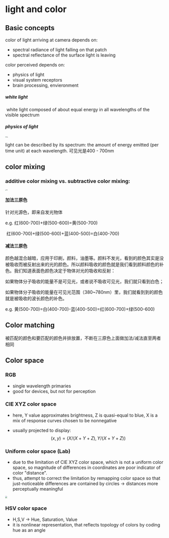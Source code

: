 # light and color

## Basic concepts

color of light arriving at camera depends on:

* spectral radiance of light falling on that patch
* spectral reflectance of the surface light is leaving

color perceived depends on:

* physics of light
* visual system receptors
* brain processing, envieronment 

##### white light

​	white light composed of about equal energy in all wavelengths of the visible spectrum

##### physics of light

<img src="https://upload.wikimedia.org/wikipedia/commons/thumb/f/f1/EM_spectrum.svg/2880px-EM_spectrum.svg.png" alt="img" style="zoom: 20%;" />

light can be described by its spectrum: the amount of energy emitted (per time unit) at each wavelength. 可见光是400 - 700nm



## color mixing

### additive color mixing vs. subtractive color mixing:

<img src="https://bkimg.cdn.bcebos.com/pic/a50f4bfbfbedab6460cafab1f836afc379311e02?x-bce-process=image/watermark,image_d2F0ZXIvYmFpa2UyNzI=,g_7,xp_5,yp_5" alt="img" style="zoom:18%;" />

#### 加法三原色

针对光源色，即来自发光物体

e.g. 红(600-700)+绿(500-600)=黄(500-700)

​	   红(600-700)+绿(500-600)+蓝(400-500)=白(400-700)

#### 减法三原色

颜色越混合越暗，应用于印刷，颜料，油墨等。颜料不发光，看到的颜色其实是没被吸收而被反射出来的光的颜色。所以颜料吸收的颜色就是我们看到颜料颜色的补色。我们知道表面色颜色决定于物体对光的吸收和反射：

​	如果物体分子吸收的能量不是可见光，或者说不吸收可见光，我们就只看到白色；

​	如果物体分子吸收的能量在可见光范围（380~780nm）里，我们就看到到的颜色就是被吸收的波长颜色的补色。

e.g. 黄(500-700)=白(400-700)-蓝(400-500)=红(600-700)+绿(500-600)



## Color matching

被匹配的颜色和要匹配的颜色并排放置，不断在三原色上面做加法/减法直至两者相同



## Color space

### RGB

* single wavelength primaries
* good for devices, but not for perception

### CIE XYZ color space

* here, Y value approximates brightness, Z is quasi-equal to blue, X is a mix of response curves chosen to be nonnegative

* usually projected to display:
  $$
  (x,y)=(X/(X+Y+Z),Y/(X+Y+Z))
  $$

### Uniform color space (Lab)

* due to the limitation of CIE XYZ color space, which is not a uniform color space, so magnitude of differences in coordinates are poor indicator of color "distance".
* thus, attempt to correct the limitation by remapping color space so that just-noticeable differences are contained by circles -> distances more perceptually meaningful

<img src="https://tva1.sinaimg.cn/large/007S8ZIlgy1gh3rb24srfj31cu0ikq5p.jpg" style="zoom:40%;" />

### HSV color space 

* H,S,V -> Hue, Saturation, Value
* it is nonlinear representation, that reflects topology of colors by coding hue as an angle

